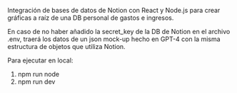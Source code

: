 Integración de bases de datos de Notion con React y Node.js para crear gráficas a raíz de una DB personal de gastos e ingresos.

En caso de no haber añadido la secret_key de la DB de Notion en el archivo .env, traerá los datos de un json mock-up hecho en GPT-4 con la misma estructura de objetos que utiliza Notion.

Para ejecutar en local:

1. npm run node
2. npm run dev

